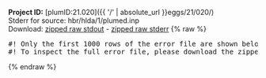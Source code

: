 **Project ID:** [plumID:21.020]({{ '/' | absolute_url }}eggs/21/020/)  
Stderr for source:  hbr/hlda/1/plumed.inp   
Download: [zipped raw stdout](plumed.inp.plumed_master.stdout.txt.zip) - [zipped raw stderr](plumed.inp.plumed_master.stderr.txt.zip) 
{% raw %}
<pre>
#! Only the first 1000 rows of the error file are shown below
#! To inspect the full error file, please download the zipped raw stderr file above
</pre>
{% endraw %}
